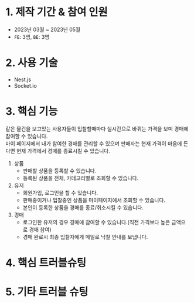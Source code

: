 # 1. 제작 기간 & 참여 인원
- 2023년 03월 ~ 2023년 05월
- `FE`: 3명, `BE`: 3명 

# 2. 사용 기술
- Nest.js
- Socket.io

# 3. 핵심 기능
같은 물건을 보고있는 사용자들이 입찰할때마다 실시간으로 바뀌는 가격을 보며 경매에 참여할 수 있습니다.  
마이 페이지에서 내가 참여한 경매를 관리할 수 있으며 판매자는 현재 가격이 마음에 든다면 현재 가격에서 경매를 종료시킬 수 있습니다.

1. 상품
    - 판매할 상품을 등록할 수 있습니다.
    - 등록된 상품을 전체, 카테고리별로 조회할 수 있습니다.
2. 유저
    - 회원가입, 로그인을 할 수 있습니다.
    - 판매중이거나 입찰중인 상품을 마이페이지에서 조회할 수 있습니다.
    - 본인이 등록한 상품을 경매를 종료/취소시킬 수 있습니다.
3. 경매
    - 로그인한 유저의 경우 경매에 참여할 수 있습니다.(직전 가격보다 높은 금액으로 경매 참여)
    - 경매 완료시 최종 입찰자에게 메일로 낙찰 안내를 보냅니다.

# 4. 핵심 트러블슈팅


# 5. 기타 트러블 슈팅

